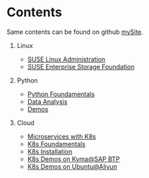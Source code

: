 # Contents

Same contents can be found on github [mySite](https://github.com/huyuhui001/mySite).

1. Linux
    + [SUSE Linux Administration](./linux/Administration/linux_admin.md)
    + [SUSE Enterprise Storage Foundation](./linux/SES/linux_ses.md)

2. Python
    + [Python Foundamentals](./python/Foundation/python_foundation_index.md)
    + [Data Analysis](./python/DataAnalysis/python_data_analysis_index.md)
    + [Demos](./python/Demo/python_demo_index.md)

3. Cloud
    + [Microservices with K8s](./k8s/MicroservicesKubernetes.md)
    + [K8s Foundamentals](./k8s/KubernetesFoundationMemo.md)
    + [K8s Installation](./k8s/Kubernetes-Installation.md)
    + [K8s Demos on Kyma@SAP BTP](./k8s/KubernetesTutorials-BTP-trail.md)
    + [K8s Demos on Ubuntu@Aliyun](./k8s/KubernetesTutorials-Aliyun-Foundamentals.md)








